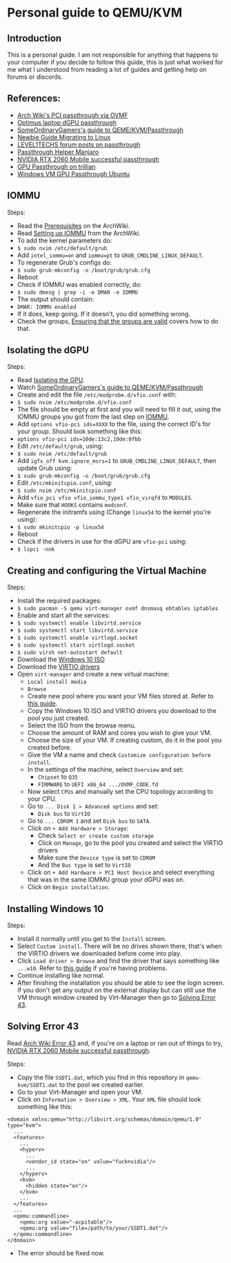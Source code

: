 
# Personal guide to QEMU/KVM

## Introduction

This is a personal guide. I am not responsible for anything that happens to your computer if you decide to follow this guide, this is just what worked for me what I understood from reading a lot of guides and getting help on forums or discords.

## References:
- [Arch Wiki's PCI passthrough via OVMF](https://wiki.archlinux.org/index.php/PCI_passthrough_via_OVMF)
- [Optimus laptop dGPU passthrough](https://gist.github.com/Misairu-G/616f7b2756c488148b7309addc940b28)
- [SomeOrdinaryGamers's guide to QEME/KVM/Passthrough](https://www.youtube.com/watch?v=h7SG7ccjn-g)
- [Newbie Guide Migrating to Linux](https://www.reddit.com/r/linux_gaming/comments/edaq0s/guide_migrating_to_linux_in_2020/)
- [LEVEL1TECHS forum posts on passthrough](https://forum.level1techs.com/tags/passthrough)
- [Passthrough Helper Manjaro](https://github.com/pavolelsig/passthrough_helper_manjaro)
- [NVIDIA RTX 2060 Mobile successful passthrough](https://old.reddit.com/r/VFIO/comments/ebo2uk/nvidia_geforce_rtx_2060_mobile_success_qemu_ovmf/)
- [GPU Passthrough on trillian](https://gist.github.com/kaapstorm/4e51ff5f500eb7e93820d2e630dfdbbc)
- [Windows VM GPU Passthrough Ubuntu](https://mathiashueber.com/windows-virtual-machine-gpu-passthrough-ubuntu/)

## IOMMU

Steps:
- Read the [Prerequisites](https://wiki.archlinux.org/index.php/PCI_passthrough_via_OVMF#Prerequisites) on the ArchWiki.
- Read [Setting up IOMMU](https://wiki.archlinux.org/index.php/PCI_passthrough_via_OVMF#Setting_up_IOMMU) from the ArchWiki.
- To add the kernel parameters do:
- ```$ sudo nvim /etc/default/grub```
- Add ```intel_iommu=on``` and ```iommu=pt``` to ```GRUB_CMDLINE_LINUX_DEFAULT```.
- To regenerate Grub's configs do:
- ```$ sudo grub-mkconfig -o /boot/grub/grub.cfg```
- Reboot
- Check if IOMMU was enabled correctly, do:
- ```$ sudo dmesg | grep -i -e DMAR -e IOMMU```
- The output should contain:
- ```DMAR: IOMMU enabled```
- If it does, keep going. If it doesn't, you did something wrong.
- Check the groups, [Ensuring that the groups are valid](https://wiki.archlinux.org/index.php/PCI_passthrough_via_OVMF#Ensuring_that_the_groups_are_valid) covers how to do that.

## Isolating the dGPU

Steps:
- Read [Isolating the GPU](https://wiki.archlinux.org/index.php/PCI_passthrough_via_OVMF#Isolating_the_GPU).
- Watch [SomeOrdinaryGamers's guide to QEME/KVM/Passthrough](https://youtu.be/h7SG7ccjn-g?t=904)
- Create and edit the file ```/etc/modprobe.d/vfio.conf``` with:
- ```$ sudo nvim /etc/modprobe.d/vfio.conf```
- The file should be empty at first and you will need to fill it out, using the IOMMU groups you got from the last step on [IOMMU](#iommu).
- Add ```options vfio-pci ids=XXXX``` to the file, using the correct ID's for your group. Should look something like this:
- ```options vfio-pci ids=10de:13c2,10de:0fbb```
- Edit ```/etc/default/grub```, using:
- ```$ sudo nvim /etc/default/grub```
- Add ```igfx_off kvm.ignore_msrs=1``` to ```GRUB_CMDLINE_LINUX_DEFAULT```, then update Grub using:
- ```$ sudo grub-mkconfig -o /boot/grub/grub.cfg```
- Edit ```/etc/mkinitcpio.conf```, using:
- ```$ sudo nvim /etc/mkinitcpio.conf```
- Add ```vfio_pci vfio vfio_iommu_type1 vfio_virqfd``` to ```MODULES```.
- Make sure that ```HOOKS``` contains ```modconf```.
- Regenerate the initramfs using (Change ```linux54``` to the kernel you're using):
- ```$ sudo mkinitcpio -p linux54```
- Reboot
- Check if the drivers in use for the dGPU are ```vfio-pci``` using:
- ```$ lspci -nnk```

## Creating and configuring the Virtual Machine

Steps:
- Install the required packages:
- ```$ sudo pacman -S qemu virt-manager ovmf dnsmasq ebtables iptables```
- Enable and start all the services:
- ```$ sudo systemctl enable libvirtd.service```
- ```$ sudo systemctl start libvirtd.service```
- ```$ sudo systemctl enable virtlogd.socket```
- ```$ sudo systemctl start virtlogd.socket```
- ```$ sudo virsh net-autostart default```
- Download the [Windows 10 ISO](https://www.microsoft.com/en-us/software-download/windows10ISO)
- Download the [VIRTIO drivers](https://docs.fedoraproject.org/en-US/quick-docs/creating-windows-virtual-machines-using-virtio-drivers/#virtio-win-direct-downloads)
- Open `virt-manager` and create a new virtual machine:
  - `Local install media`
  - `Browse`
  - Create new pool where you want your VM files stored at. Refer to [this guide](https://www.tecmint.com/manage-kvm-storage-volumes-and-pools/).
  - Copy the Windows 10 ISO and VIRTIO drivers you download to the pool you just created.
  - Select the ISO from the browse menu.
  - Choose the amount of RAM and cores you wish to give your VM.
  - Choose the size of your VM. If creating custom, do it in the pool you created before.
  - Give the VM a name and check `Customize configuration before install`.
  - In the settings of the machine, select `Overview` and set:
	  - `Chipset` to `Q35`
	  - `FIRMWARE` to `UEFI x86_64 .../OVMF_CODE.fd`
  - Now select `CPUs` and manually set the CPU topology according to your CPU.
  - Go to  `... Disk 1 > Advanced options` and set:
	  - `Disk bus` to `VirtIO`
  - Go to `... CDROM 1` and set `Disk bus` to `SATA`.
  - Click on `+ Add Hardware > Storage`:
	  - Check `Select or create custom storage`
	  - Click on `Manage`, go to the pool you created and select the VIRTIO drivers
	  - Make sure the `Device type` is set to `CDROM`
	  - And the `Bus type` is set to `VirtIO`
   - Click on `+ Add Hardware > PCI Host Device` and select everything that was in the same IOMMU group your dGPU was on. 
   - Click on `Begin installation`.

## Installing Windows 10

Steps:
- Install it normally until you get to the `Install` screen.
- Select `Custom install`. There will be no drives shown there, that's when the VIRTIO drivers we downloaded before come into play.
- Click `Load driver > Browse` and find the driver that says something like `...w10`. Refer to [this guide](https://linuxhint.com/install_virtio_drivers_kvm_qemu_windows_vm/) if you're having problems.
- Continue installing like normal.
- After finishing the installation you should be able to see the login screen. If you don't get any output on the external display but can still use the VM through window created by Virt-Manager then go to [Solving Error 43](#solving-error-43).

## Solving Error 43

Read [Arch Wiki Error 43](https://wiki.archlinux.org/index.php/PCI_passthrough_via_OVMF#%22Error_43:_Driver_failed_to_load%22_on_Nvidia_GPUs_passed_to_Windows_VMs) and, if you're on a laptop or ran out of things to try, [NVIDIA RTX 2060 Mobile successful passthrough](https://old.reddit.com/r/VFIO/comments/ebo2uk/nvidia_geforce_rtx_2060_mobile_success_qemu_ovmf/).

Steps:
- Copy the file `SSDT1.dat`, which you find in this repository in `qemu-kvm/SSDT1.dat` to the pool we created earlier.
- Go to your Virt-Manager and open your VM.
- Click on `Information > Overview > XML`. Your `XML` file should look something like this:
```
<domain xmlns:qemu="http://libvirt.org/schemas/domain/qemu/1.0" type="kvm">
  ...
  <features>
    ...
    <hyperv>
      ...
      <vendor_id state="on" value="fucknvidia"/>
      ...
    </hyperv>
    <kvm>
      <hidden state="on"/>
    </kvm>
    ...
  </features>
  ...
  <qemu:commandline>
    <qemu:arg value="-acpitable"/>
    <qemu:arg value="file=/path/to/your/SSDT1.dat"/>
  </qemu:commandline>
</domain>
```
- The error should be fixed now.
